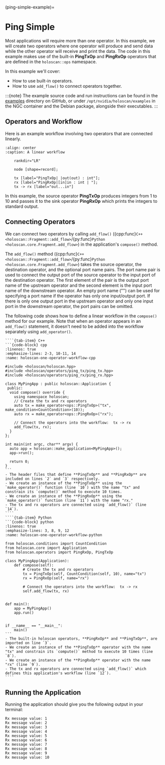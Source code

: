 (ping-simple-example)=
# Ping Simple

Most applications will require more than one operator.  In this example, we will create two operators where one operator will produce and send data while the other operator will receive and print the data.  The code in this example makes use of the built-in **PingTxOp** and **PingRxOp** operators that are defined in the `holoscan::ops` namespace.

In this example we'll cover:

- How to use built-in operators.
- How to use `add_flow()` to connect operators together.

:::{note}
The example source code and run instructions can be found in the [examples](https://github.com/nvidia-holoscan/holoscan-sdk/blob/main/examples#holoscan-sdk-examples) directory on GitHub, or under `/opt/nvidia/holoscan/examples` in the NGC container and the Debian package, alongside their executables.
:::

## Operators and Workflow

Here is an example workflow involving two operators that are connected linearly.

```{digraph} ping_simple
:align: center
:caption: A linear workflow

    rankdir="LR"

    node [shape=record];

    tx [label="PingTxOp| |out(out) : int"];
    rx [label="PingRxOp|[in]in : int | "];
    tx -> rx [label="out...in"]
```

In this example, the source operator **PingTxOp** produces integers from 1 to 10 and passes it to the sink operator **PingRxOp** which prints the integers to standard output.

## Connecting Operators

We can connect two operators by calling `add_flow()` ({cpp:func}`C++ <holoscan::Fragment::add_flow>`/{py:func}`Python <holoscan.core.Fragment.add_flow>`) in the application's `compose()` method.


The `add_flow()` method ({cpp:func}`C++ <holoscan::Fragment::add_flow>`/{py:func}`Python <holoscan.core.Fragment.add_flow>`) takes the source operator, the destination operator, and the optional port name pairs.
The port name pair is used to connect the output port of the source operator to the input port of the destination operator.
The first element of the pair is the output port name of the upstream operator and the second element is the input port name of the downstream operator.
An empty port name ("") can be used for specifying a port name if the operator has only one input/output port.
If there is only one output port in the upstream operator and only one input port in the downstream operator, the port pairs can be omitted.

The following code shows how to define a linear workflow in the `compose()` method for our example.  Note that when an operator appears in an `add_flow()` statement, it doesn't need to be added into the workflow separately using `add_operator()`.

`````{tab-set}
````{tab-item} C++
```{code-block} cpp
:linenos: true
:emphasize-lines: 2-3, 10-11, 14
:name: holoscan-one-operator-workflow-cpp

#include <holoscan/holoscan.hpp>
#include <holoscan/operators/ping_tx/ping_tx.hpp>
#include <holoscan/operators/ping_rx/ping_rx.hpp>

class MyPingApp : public holoscan::Application {
 public:
  void compose() override {
    using namespace holoscan;
    // Create the tx and rx operators
    auto tx = make_operator<ops::PingTxOp>("tx", make_condition<CountCondition>(10));
    auto rx = make_operator<ops::PingRxOp>("rx");

    // Connect the operators into the workflow:  tx -> rx
    add_flow(tx, rx);
  }
};

int main(int argc, char** argv) {
  auto app = holoscan::make_application<MyPingApp>();
  app->run();

  return 0;
}
```
- The header files that define **PingTxOp** and **PingRxOp** are included on lines `2` and `3` respectively.
- We create an instance of the **PingTxOp** using the `make_operator()` function (line `10`) with the name "tx" and constrain its `compute()` method to execute 10 times.
- We create an instance of the **PingRxOp** using the `make_operator()` function (line `11`) with the name "rx."
- The tx and rx operators are connected using `add_flow()` (line `14`).
````
````{tab-item} Python
```{code-block} python
:linenos: true
:emphasize-lines: 3, 8, 9, 12
:name: holoscan-one-operator-workflow-python

from holoscan.conditions import CountCondition
from holoscan.core import Application
from holoscan.operators import PingRxOp, PingTxOp

class MyPingApp(Application):
    def compose(self):
        # Create the tx and rx operators
        tx = PingTxOp(self, CountCondition(self, 10), name="tx")
        rx = PingRxOp(self, name="rx")

        # Connect the operators into the workflow:  tx -> rx
        self.add_flow(tx, rx)


def main():
    app = MyPingApp()
    app.run()


if __name__ == "__main__":
    main()
```
- The built-in holoscan operators, **PingRxOp** and **PingTxOp**, are imported on line `3`.
- We create an instance of the **PingTxOp** operator with the name "tx" and constrain its `compute()` method to execute 10 times (line `8`).
- We create an instance of the **PingRxOp** operator with the name "rx" (line `9`).
- The tx and rx operators are connected using `add_flow()` which defines this application's workflow (line `12`).
````
`````

## Running the Application

Running the application should give you the following output in your terminal:

```
Rx message value: 1
Rx message value: 2
Rx message value: 3
Rx message value: 4
Rx message value: 5
Rx message value: 6
Rx message value: 7
Rx message value: 8
Rx message value: 9
Rx message value: 10
```
